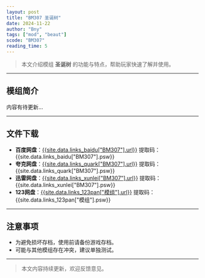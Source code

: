 ```yaml
---
layout: post
title: "BM307 圣诞树"
date: 2024-11-22
author: "Bny"
tags: ["mod", "beaut"]
scode: "BM307"
reading_time: 5
---
```


> 本文介绍模组 **圣诞树** 的功能与特点，帮助玩家快速了解并使用。

---

## 模组简介

内容有待更新...

---

## 文件下载
- **百度网盘**：[{{site.data.links_baidu["BM307"].url}}]({{site.data.links_baidu["BM307"].url}}) 提取码：{{site.data.links_baidu["BM307"].psw}}
- **夸克网盘**：[{{site.data.links_quark["BM307"].url}}]({{site.data.links_quark["BM307"].url}}) 提取码：{{site.data.links_quark["BM307"].psw}}
- **迅雷网盘**：[{{site.data.links_xunlei["BM307"].url}}]({{site.data.links_xunlei["BM307"].url}}) 提取码：{{site.data.links_xunlei["BM307"].psw}}
- **123网盘**：[{{site.data.links_123pan["模组"].url}}]({{site.data.links_123pan["模组"].url}}) 提取码：{{site.data.links_123pan["模组"].psw}}

---

## 注意事项
- 为避免损坏存档，使用前请备份游戏存档。
- 可能与其他模组存在冲突，建议单独测试。

---

> 本文内容持续更新，欢迎反馈意见。
